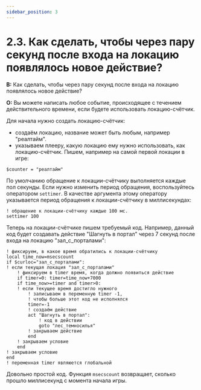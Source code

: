 ```yaml
---
sidebar_position: 3
---
```


# 2.3. Как сделать, чтобы через пару секунд после входа на локацию появлялось новое действие?
<!-- [:faq_02_03] -->

**В:** Как сделать, чтобы через пару секунд после входа на локацию появлялось новое действие?

**О:**
Вы можете написать любое событие, происходящее с течением действительного времени, если будете использовать локацию-счётчик.

Для начала нужно создать локацию-счётчик:

* создаём локацию, название может быть любым, например "реалтайм".
* указываем плееру, какую локацию ему нужно использовать, как локацию-счётчик. Пишем, например на самой первой локации в игре:

```qsp
$counter = "реалтайм"
```

По умолчанию обращение к локации-счётчику выполняется каждые пол секунды. Если нужно изменить период обращения, воспользуйтесь оператором `settimer`. В качестве аргумента этому оператору указывается период обращения к локации-счётчику в миллисекундах:

```qsp
! обращение к локации-счётчику каждые 100 мс.
settimer 100
```

Теперь на локации-счётчике пишем требуемый код. Например, данный код будет создавать действие "Шагнуть в портал" через 7 секунд после входа на локацию "зал_с_порталами":

```qsp
! фиксируем, в какое время обратились к локации-счётчику
local time_now=msecscount
if $curloc="зал_с_порталами":
! если текущая локация "зал_с_порталами"
	! фиксируем в timer время, когда должно появиться действие
	if timer=0: timer=time_now+7000
	if time_now>=timer and timer>0:
	! если текущее время достигло нужного
		! записываем в переменную timer -1,
		! чтобы больше этот код не исполнялся
		timer=-1
		! создаём действие
		act "Шагнуть в портал":
			! код в действии
			goto "лес_темносилья"
		! закрываем действие
		end
	! закрываем условие
	end
! закрываем условие
end
! переменная timer являюется глобальной
```

Довольно простой код. Функция `msecscount` возвращает, сколько прошло миллисекунд с момента начала игры.
